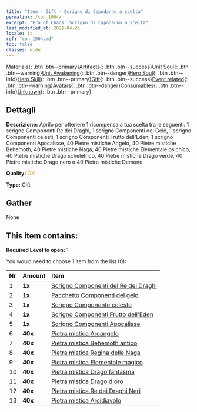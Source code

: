 ```yaml
---
title: "Item - Gift - Scrigno di Capodanno a scelta"
permalink: /con_1904/
excerpt: "Era of Chaos  Scrigno di Capodanno a scelta"
last_modified_at: 2021-04-26
locale: it
ref: "con_1904.md"
toc: false
classes: wide
---
```

 [Materials](/ItemsIT/){: .btn .btn--primary}[Artifacts](/ItemsIT/Artifacts/){: .btn .btn--success}[Unit Soul](/ItemsIT/UnitSoul/){: .btn .btn--warning}[Unit Awakening](/ItemsIT/UnitAwakening/){: .btn .btn--danger}[Hero Soul](/ItemsIT/HeroSoul/){: .btn .btn--info}[Hero Skill](/ItemsIT/HeroSkill/){: .btn .btn--primary}[Gift](/ItemsIT/Gift/){: .btn .btn--success}[Event related](/ItemsIT/Events/){: .btn .btn--warning}[Avatars](/ItemsIT/Avatars/){: .btn .btn--danger}[Consumables](/ItemsIT/Consumables/){: .btn .btn--info}[Unknown](/ItemsIT/Unknown/){: .btn .btn--primary}

## Dettagli
 **Descrizione:** Aprilo per ottenere 1 ricompensa a tua scelta tra le seguenti: 1 scrigno Componenti Re dei Draghi, 1 scrigno Componenti del Gelo, 1 scrigno Componenti celesti, 1 scrigno Componenti Frutto dell'Eden, 1 scrigno Componenti Apocalisse, 40 Pietre mistiche Angelo, 40 Pietre mistiche Behemoth, 40 Pietre mistiche Naga, 40 Pietre mistiche Elementale psichico, 40 Pietre mistiche Drago scheletrico, 40 Pietre mistiche Drago verde, 40 Pietre mistiche Drago nero o 40 Pietre mistiche Demone.

 **Quality:** <span style="color: #FF8C00">OK</span>

 **Type:** Gift

## Gather

  None

## This item contains:

 **Required Level to open:** 1

 You would need to choose 1 item from the list (0):

  | Nr | Amount |     Item    |
  |:---|:-------|:------------|
  | 1 |  **1x** | [Scrigno Componenti del Re dei Draghi](/ItemsIT/con_1348/) |  | 
  | 2 |  **1x** | [Pacchetto Componenti del gelo](/ItemsIT/con_1352/) |  | 
  | 3 |  **1x** | [Scrigno Componente celeste](/ItemsIT/con_1354/) |  | 
  | 4 |  **1x** | [Scrigno Componenti Frutto dell'Eden](/ItemsIT/con_1864/) |  | 
  | 5 |  **1x** | [Scrigno Componenti Apocalisse](/ItemsIT/con_1360/) |  | 
  | 6 |  **40x** | [Pietra mistica Arcangelo](/ItemsIT/unt_288/) |  | 
  | 7 |  **40x** | [Pietra mistica Behemoth antico](/ItemsIT/unt_311/) |  | 
  | 8 |  **40x** | [Pietra mistica Regina delle Naga](/ItemsIT/unt_325/) |  | 
  | 9 |  **40x** | [Pietra mistica Elementale magico](/ItemsIT/unt_347/) |  | 
  | 10 |  **40x** | [Pietra mistica Drago fantasma](/ItemsIT/unt_303/) |  | 
  | 11 |  **40x** | [Pietra mistica Drago d'oro](/ItemsIT/unt_295/) |  | 
  | 12 |  **40x** | [Pietra mistica Re dei Draghi Neri](/ItemsIT/unt_334/) |  | 
  | 13 |  **40x** | [Pietra mistica Arcidiavolo](/ItemsIT/unt_318/) |  | 
